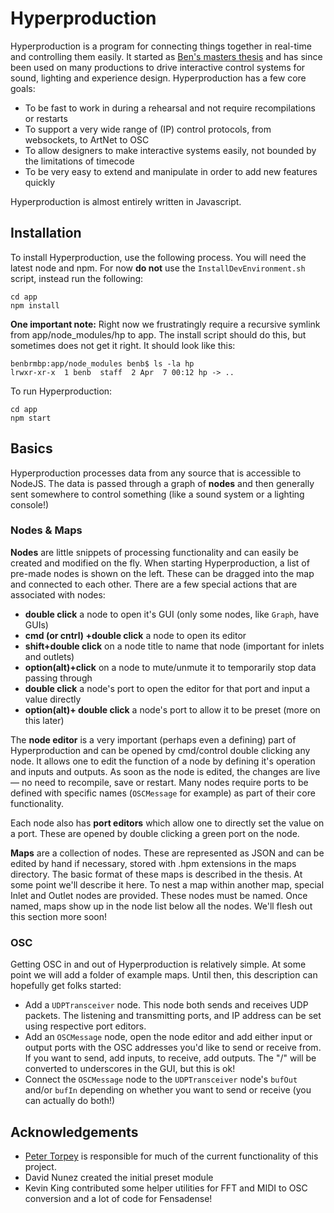 # Hyperproduction

Hyperproduction is a program for connecting things together in real-time and controlling them easily. It started as [Ben's masters thesis](http://opera.media.mit.edu/publications/bloomberg_ms_thesis_hyperproduction_2014.pdf) and has since been used on many productions to drive interactive control systems for sound, lighting and experience design. Hyperproduction has a few core goals:

* To be fast to work in during a rehearsal and not require recompilations or restarts
* To support a very wide range of (IP) control protocols, from websockets, to ArtNet to OSC
* To allow designers to make interactive systems easily, not bounded by the limitations of timecode
* To be very easy to extend and manipulate in order to add new features quickly

Hyperproduction is almost entirely written in Javascript. 

## Installation
To install Hyperproduction, use the following process. You will need the latest node and npm.  For now **do not** use the `InstallDevEnvironment.sh` script, instead run the following:  
```
cd app
npm install
```

**One important note:** Right now we frustratingly require a recursive symlink from app/node_modules/hp to app. The install script should do this, but sometimes does not get it right. It should look like this:

```
benbrmbp:app/node_modules benb$ ls -la hp
lrwxr-xr-x  1 benb  staff  2 Apr  7 00:12 hp -> ..
```


To run Hyperproduction:
```
cd app
npm start
```

## Basics
Hyperproduction processes data from any source that is accessible to NodeJS. The data is passed through a graph of **nodes** and then generally sent somewhere to control something (like a sound system or a lighting console!) 

### Nodes  & Maps
**Nodes** are little snippets of processing functionality and can easily be created and modified on the fly. When starting Hyperproduction, a list of pre-made nodes is shown on the left. These can be dragged into the map and connected to each other. There are a few special actions that are associated with nodes:

- **double click** a node to open it's GUI (only some nodes, like `Graph`, have GUIs)
- **cmd (or cntrl) +double click** a node to open its editor
- **shift+double click** on a node title to name that node (important for inlets and outlets)
- **option(alt)+click** on a node to mute/unmute it to temporarily stop data passing through
- **double click** a node's port to open the editor for that port and input a value directly
- **option(alt)+ double click** a node's port to allow it to be preset (more on this later) 

The **node editor** is a very important (perhaps even a defining) part of Hyperproduction and can be opened by cmd/control double clicking any node. It allows one to edit the function of a node by defining it's operation and inputs and outputs. As soon as the node is edited, the changes are live— no need to recompile, save or restart. Many nodes require ports to be defined with specific names (`OSCMessage` for example) as part of their core functionality.

Each node also has **port editors** which allow one to directly set the value on a port. These are opened by double clicking a green port on the node. 

**Maps** are a collection of nodes. These are represented as JSON and can be edited by hand if necessary, stored with .hpm extensions in the maps directory. The basic format of these maps is described in the thesis. At some point we'll describe it here. To nest a map within another map, special Inlet and Outlet nodes are provided. These nodes must be named. Once named, maps show up in the node list below all the nodes. We'll flesh out this section more soon!

### OSC
Getting OSC in and out of Hyperproduction is relatively simple. At some point we will add a folder of example maps. Until then, this description can hopefully get folks started:

* Add a `UDPTransceiver` node. This node both sends and receives UDP packets. The listening and transmitting ports, and IP address can be set using respective port editors.
* Add an `OSCMessage` node, open the node editor and add either input or output ports with the OSC addresses you'd like to send or receive from. If you want to send, add inputs, to receive, add outputs. The "/" will be converted to underscores in the GUI, but this is ok!
* Connect the `OSCMessage` node to the `UDPTransceiver` node's `bufOut` and/or `bufIn` depending on whether you want to send or receive (you can actually do both!)

## Acknowledgements
* [Peter Torpey](http://petertorpey.com) is responsible for much of the current functionality of this project.
* David Nunez created the initial preset module
* Kevin King contributed some helper utilities for FFT and MIDI to OSC conversion and a lot of code for Fensadense!
